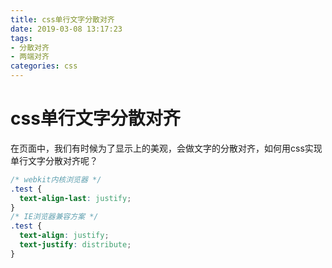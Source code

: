 ```yaml
---
title: css单行文字分散对齐
date: 2019-03-08 13:17:23
tags:
- 分散对齐
- 两端对齐
categories: css
---
```


# css单行文字分散对齐

在页面中，我们有时候为了显示上的美观，会做文字的分散对齐，如何用css实现单行文字分散对齐呢？

```css
/* webkit内核浏览器 */
.test {
  text-align-last: justify;
}
/* IE浏览器兼容方案 */
.test {
  text-align: justify;
  text-justify: distribute;
}
```